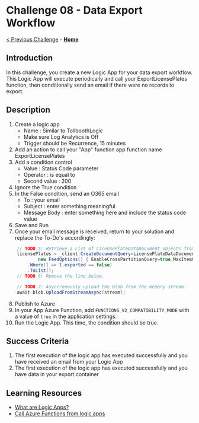 # Challenge 08 - Data Export Workflow

[< Previous Challenge](./Challenge-07.md) - **[Home](../README.md)**

## Introduction

In this challenge, you create a new Logic App for your data export workflow. This Logic App will execute periodically and call your ExportLicensePlates function, then conditionally send an email if there were no records to export.

## Description

1. Create a logic app
    * Name : Similar to TollboothLogic
    * Make sure Log Analytics is Off
    * Trigger should be Recurrence, 15 minutes
2. Add an action to call your &quot;App&quot; function app function name ExportLicensePlates
3. Add a condition control
    * Value : Status Code parameter
    * Operator : is equal to
    * Second value : 200
4. Ignore the True condition
5. In the False condition, send an O365 email
    * To : your email
    * Subject : enter something meaningful
    * Message Body : enter something here and include the status code value
6. Save and Run
7. Once your email message is received, return to your solution and replace the To-Do's accordingly:
```csharp
    // TODO 5: Retrieve a List of LicensePlateDataDocument objects from the collectionLink where the exported value is false.
    licensePlates = _client.CreateDocumentQuery<LicensePlateDataDocument>(collectionLink,
            new FeedOptions() { EnableCrossPartitionQuery=true,MaxItemCount = 100 })
        .Where(l => l.exported == false)
        .ToList();
    // TODO 6: Remove the line below.
```

```csharp
    // TODO 7: Asyncronously upload the blob from the memory stream.
    await blob.UploadFromStreamAsync(stream);
 ```
 8. Publish to Azure
 9. In your App Azure Function, add `FUNCTIONS_V2_COMPATIBILITY_MODE` with a value of `true` in the application settings.
 10. Run the Logic App.  This time, the condition should be true.

## Success Criteria

1. The first execution of the logic app has executed successfully and you have received an email from your Logic App
2. The first execution of the logic app has executed successfully and you have data in your export container

## Learning Resources

- [What are Logic Apps?](https://docs.microsoft.com/azure/logic-apps/logic-apps-what-are-logic-apps)
- [Call Azure Functions from logic apps](https://docs.microsoft.com/azure/logic-apps/logic-apps-azure-functions#call-azure-functions-from-logic-apps)